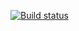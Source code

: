 [![Build status](https://ci.appveyor.com/api/projects/status/rm83lyo1c9sssun6/branch/main?svg=true)](https://ci.appveyor.com/project/YuriShornikov/set/branch/main)

